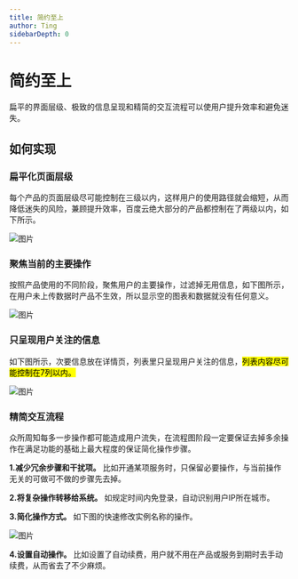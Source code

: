 ```yaml
---
title: 简约至上
author: Ting
sidebarDepth: 0
---
```

# 简约至上

扁平的界面层级、极致的信息呈现和精简的交互流程可以使用户提升效率和避免迷失。

## 如何实现

### 扁平化页面层级

每个产品的页面层级尽可能控制在三级以内，这样用户的使用路径就会缩短，从而降低迷失的风险，兼顾提升效率，百度云绝大部分的产品都控制在了两级以内，如下所示。

![图片](http://baiduyun-guideline.bj.bcebos.com/console/principle/simplicity/01_2x.png)

### 聚焦当前的主要操作

按照产品使用的不同阶段，聚焦用户的主要操作，过滤掉无用信息，如下图所示，在用户未上传数据时产品不生效，所以显示空的图表和数据就没有任何意义。


![图片](http://baiduyun-guideline.bj.bcebos.com/console/principle/simplicity/02_2x.png)

### 只呈现用户关注的信息

如下图所示，次要信息放在详情页，列表里只呈现用户关注的信息，<mark>列表内容尽可能控制在7列以内。</mark>

![图片](http://baiduyun-guideline.bj.bcebos.com/console/principle/simplicity/03_2x.png)

### 精简交互流程

众所周知每多一步操作都可能造成用户流失，在流程图阶段一定要保证去掉多余操作在满足功能的基础上最大程度的保证简化操作步骤。

**1.减少冗余步骤和干扰项。** 比如开通某项服务时，只保留必要操作，与当前操作无关的可做可不做的步骤先去掉。

**2.将复杂操作转移给系统。** 如规定时间内免登录，自动识别用户IP所在城市。

**3.简化操作方式。** 如下图的快速修改实例名称的操作。

![图片](http://baiduyun-guideline.bj.bcebos.com/console/principle/simplicity/04_2x.png)

**4.设置自动操作。** 比如设置了自动续费，用户就不用在产品或服务到期时去手动续费，从而省去了不少麻烦。